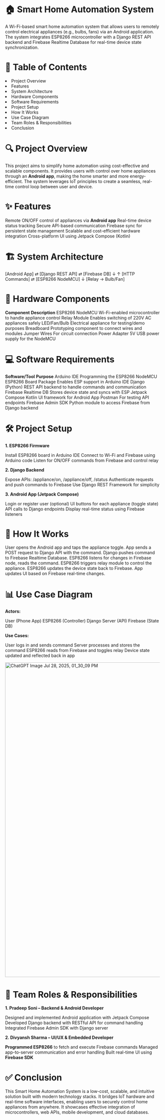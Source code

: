 # 🏠 Smart Home Automation System

A Wi-Fi-based smart home automation system that allows users to remotely control electrical appliances (e.g., bulbs, fans) via an Android application. The system integrates ESP8266 microcontroller with a Django REST API backend and Firebase Realtime Database for real-time device state synchronization.

<h1>📌 Table of Contents</h1>

<li> Project Overview </li>
<li> Features </li>
<li> System Architecture </li>
<li> Hardware Components </li>
<li> Software Requirements </li>
<li> Project Setup </li>
<li> How It Works </li>
<li> Use Case Diagram </li>
<li> Team Roles & Responsibilities </li>
<li> Conclusion </li>


<h1>🔍 Project Overview</h1>

This project aims to simplify home automation using cost-effective and scalable components. It provides users with control over home appliances through an **Android app**, making the home smarter and more energy-efficient. The system leverages IoT principles to create a seamless, real-time control loop between user and device.


<h1>✨ Features</h1>

Remote ON/OFF control of appliances via **Android app**
Real-time device status tracking
Secure API-based communication
Firebase sync for persistent state management
Scalable and cost-efficient hardware integration
Cross-platform UI using Jetpack Compose (Kotlin)

<h1>  🏗️ System Architecture </h1>

[Android App] ⇄ [Django REST API] ⇄ [Firebase DB]
     ↓                                    ↑
  [HTTP Commands]       ⇄        [ESP8266 NodeMCU]
                              ↓
                      [Relay → Bulb/Fan]


<h1> 🧰 Hardware Components </h1> 

**Component**                 **Description**
ESP8266 NodeMCU	              Wi-Fi-enabled microcontroller to handle appliance control
Relay Module	                Enables switching of 220V AC appliances safely
LED/Fan/Bulb	                Electrical appliance for testing/demo purposes
Breadboard	                  Prototyping component to connect wires and modules
Jumper Wires	                For circuit connection
Power Adapter	                5V USB power supply for the NodeMCU

<h1>  💻 Software Requirements </h1>

**Software/Tool**             **Purpose**
Arduino IDE	                 Programming the ESP8266 NodeMCU
ESP8266 Board Package	       Enables ESP support in Arduino IDE
Django (Python)	            REST API backend to handle commands and communication
Firebase Realtime DB	       Stores device state and syncs with ESP
Jetpack Compose              	  Kotlin UI framework for Android App
Postman	                      For testing API endpoints
Firebase Admin SDK	            Python module to access Firebase from Django backend

<h1> 🛠️ Project Setup </h1> 

**1. ESP8266 Firmware**

Install ESP8266 board in Arduino IDE
Connect to Wi-Fi and Firebase using Arduino code
Listen for ON/OFF commands from Firebase and control relay

**2. Django Backend**

Expose APIs: /appliance/on, /appliance/off, /status
Authenticate requests and push commands to Firebase
Use Django REST Framework for simplicity 

**3. Android App (Jetpack Compose)**

Login or register user (optional)
UI buttons for each appliance (toggle state)
API calls to Django endpoints
Display real-time status using Firebase listeners


<h1> 🧩 How It Works </h1>

User opens the Android app and taps the appliance toggle.
App sends a POST request to Django API with the command.
Django pushes command to Firebase Realtime Database.
ESP8266 listens for changes in Firebase node, reads the command.
ESP8266 triggers relay module to control the appliance.
ESP8266 updates the device state back to Firebase.
App updates UI based on Firebase real-time changes.

<h1>  📊 Use Case Diagram </h1>

**Actors:**

User (Phone App)
ESP8266 (Controller)
Django Server (API)
Firebase (State DB)

**Use Cases:**

User logs in and sends command
Server processes and stores the command
ESP8266 reads from Firebase and toggles relay
Device state updated and reflected back in app

<img width="1024" height="1024" alt="ChatGPT Image Jul 28, 2025, 01_30_09 PM" src="https://github.com/user-attachments/assets/43f256c3-159f-44d0-9cb3-3f9dee904883" />


<h1>  👥 Team Roles & Responsibilities </h1>

**1. Pradeep Soni –  Backend & Android Developer**

Designed and implemented Android application with Jetpack Compose
Developed Django backend with RESTful API for command handling
Integrated Firebase Admin SDK with Django server

**2. Divyansh Sharma – UI/UX & Embedded Developer**

**Programmed ESP8266** to fetch and execute Firebase commands
Managed app-to-server communication and error handling
Built real-time UI using **Firebase SDK**

<h1> ✅ Conclusion </h1> 
This Smart Home Automation System is a low-cost, scalable, and intuitive solution built with modern technology stacks. It bridges IoT hardware and real-time software interfaces, enabling users to securely
control home appliances from anywhere. It showcases effective integration of microcontrollers, web APIs, mobile development, and cloud databases.
